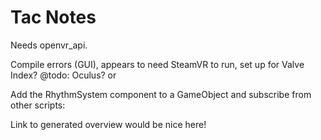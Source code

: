 # Tac Notes

Needs openvr_api.

Compile errors (GUI), appears to need SteamVR to run, set up for Valve Index?
@todo: Oculus?  or 

Add the RhythmSystem component to a GameObject and subscribe from other scripts:

Link to generated overview would be nice here!
